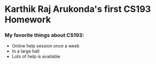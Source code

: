 # Karthik Raj Arukonda's first CS193 Homework


### My favorite things about CS193:
- Online help session once a week
- In a large hall
- Lots of help is available
